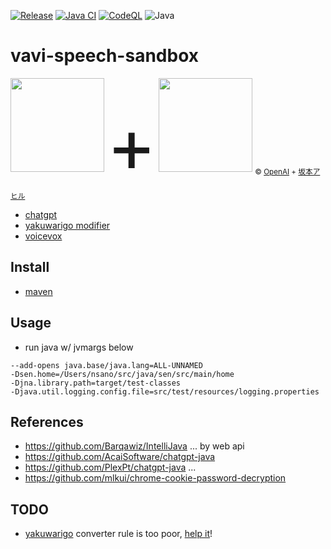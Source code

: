 [![Release](https://jitpack.io/v/umjammer/vavi-speech-sandbox.svg)](https://jitpack.io/#umjammer/vavi-speech-sandbox)
[![Java CI](https://github.com/umjammer/vavi-speech-sandbox/actions/workflows/maven.yml/badge.svg)](https://github.com/umjammer/vavi-speech-sandbox/actions/workflows/maven.yml)
[![CodeQL](https://github.com/umjammer/vavi-speech-sandbox/actions/workflows/codeql.yml/badge.svg)](https://github.com/umjammer/vavi-speech-sandbox/actions/workflows/codeql-analysis.yml)
![Java](https://img.shields.io/badge/Java-17-b07219)

# vavi-speech-sandbox

<div style="vertical-align:middle">
<img src="https://user-images.githubusercontent.com/493908/216398725-5ded666c-567d-40a4-a8f1-83acfc8d60b8.png" width="150" />
<span style="font-size:90pt">+</span>
<img src="https://user-images.githubusercontent.com/493908/216399074-bbdd72f8-333b-4125-9e4d-7e44aeeb248e.png" width="150" />
<sub>© <a href="https://openai.com">OpenAI</a> + <a href="https://seiga.nicovideo.jp/seiga/im10788496?ref=pc_watch_description">坂本アヒル</a></sub>
</div>

 * [chatgpt](https://chat.openai.com/)
 * [yakuwarigo modifier](https://github.com/umjammer/vavi-speech/tree/master/src/main/java/vavi/speech/modifier/ojosama)
 * [voicevox](https://voicevox.hiroshiba.jp/)

## Install

 * [maven]((https://jitpack.io/#umjammer/vavi-speech-sandbox))

## Usage

 * run java w/ jvmargs below
```
--add-opens java.base/java.lang=ALL-UNNAMED
-Dsen.home=/Users/nsano/src/java/sen/src/main/home
-Djna.library.path=target/test-classes
-Djava.util.logging.config.file=src/test/resources/logging.properties
```

## References

 * https://github.com/Barqawiz/IntelliJava ... by web api
 * https://github.com/AcaiSoftware/chatgpt-java
 * https://github.com/PlexPt/chatgpt-java ... 
 * https://github.com/mlkui/chrome-cookie-password-decryption

## TODO

 * [yakuwarigo](https://en.wikipedia.org/wiki/Yakuwarigo) converter rule is too poor, [help it](https://github.com/umjammer/vavi-speech/issues/7)!
